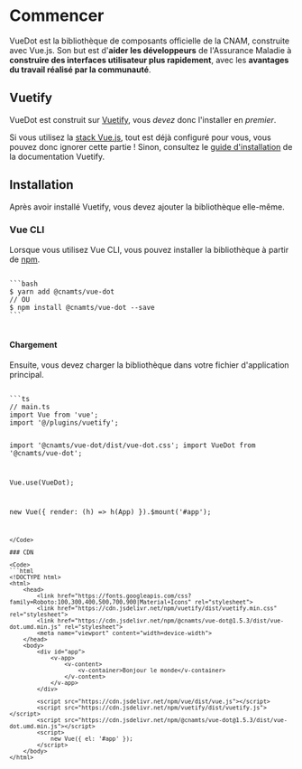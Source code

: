 # Commencer

VueDot est la bibliothèque de composants officielle de la CNAM, construite avec Vue.js. Son but est d'**aider les développeurs** de l'Assurance Maladie à **construire des interfaces utilisateur plus rapidement**, avec les **avantages du travail réalisé par la communauté**.

## Vuetify

VueDot est construit sur [Vuetify](https://vuetifyjs.com/en/), vous _devez_ donc l'installer en _premier_.

Si vous utilisez la [stack Vue.js](https://www.jiracnamts.co/confluence/display/CDD/Stack+Vue.js), tout est déjà configuré pour vous, vous pouvez donc ignorer cette partie !
Sinon, consultez le [guide d'installation](https://vuetifyjs.com/en/getting-started/quick-start) de la documentation Vuetify.

## Installation

Après avoir installé Vuetify, vous devez ajouter la bibliothèque elle-même.

### Vue CLI

Lorsque vous utilisez Vue CLI, vous pouvez installer la bibliothèque à partir de [npm](https://www.npmjs.com/package/@cnamts/vue-dot).

<Code>
```bash
$ yarn add @cnamts/vue-dot
// OU
$ npm install @cnamts/vue-dot --save
```
</Code>
<br>

#### Chargement

Ensuite, vous devez charger la bibliothèque dans votre fichier d'application principal.

<Code>
```ts
// main.ts
import Vue from 'vue';
import '@/plugins/vuetify';

import '@cnamts/vue-dot/dist/vue-dot.css';
import VueDot from '@cnamts/vue-dot';

Vue.use(VueDot);

new Vue({
	render: (h) => h(App)
}).$mount('#app');
```
</Code>

### CDN

<Code>
```html
<!DOCTYPE html>
<html>
	<head>
		<link href="https://fonts.googleapis.com/css?family=Roboto:100,300,400,500,700,900|Material+Icons" rel="stylesheet">
		<link href="https://cdn.jsdelivr.net/npm/vuetify/dist/vuetify.min.css" rel="stylesheet">
		<link href="https://cdn.jsdelivr.net/npm/@cnamts/vue-dot@1.5.3/dist/vue-dot.umd.min.js" rel="stylesheet">
		<meta name="viewport" content="width=device-width">
	</head>
	<body>
		<div id="app">
			<v-app>
				<v-content>
					<v-container>Bonjour le monde</v-container>
				</v-content>
			</v-app>
		</div>

		<script src="https://cdn.jsdelivr.net/npm/vue/dist/vue.js"></script>
		<script src="https://cdn.jsdelivr.net/npm/vuetify/dist/vuetify.js"></script>
		<script src="https://cdn.jsdelivr.net/npm/@cnamts/vue-dot@1.5.3/dist/vue-dot.umd.min.js"></script>
		<script>
			new Vue({ el: '#app' });
		</script>
	</body>
</html>
```
</Code>

